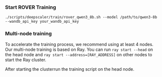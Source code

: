 ### Start ROVER Training

```
./scripts/deepscaler/train/rover_qwen3_8b.sh --model /path/to/qwen3-8b --wandb_api_key your_wandb_api_key
```

### Multi-node training

To accelerate the training process, we recommend using at least 4 nodes. Our multi-node training is based on Ray. You can run `ray start --head` on the head node and `ray start --address=[RAY_ADDRESS]` on other nodes to start the Ray cluster.

After starting the clusterrun the training script on the head node.

